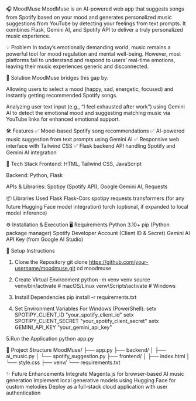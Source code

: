🎧 MoodMuse
MoodMuse is an AI-powered web app that suggests songs from Spotify based on your mood and generates personalized music suggestions from YouTube by detecting your feelings from text prompts. It combines Flask, Gemini AI, and Spotify API to deliver a truly personalized music experience.

💡 Problem
In today’s emotionally demanding world, music remains a powerful tool for mood regulation and mental well-being. However, most platforms fail to understand and respond to users’ real-time emotions, leaving their music experiences generic and disconnected.

🚀 Solution
MoodMuse bridges this gap by:

Allowing users to select a mood (happy, sad, energetic, focused) and instantly getting recommended Spotify songs.

Analyzing user text input (e.g., “I feel exhausted after work”) using Gemini AI to detect the emotional mood and suggesting matching music via YouTube links for enhanced emotional support.

🛠️ Features
✅ Mood-based Spotify song recommendations
✅ AI-powered music suggestion from text prompts using Gemini AI
✅ Responsive web interface with Tailwind CSS
✅ Flask backend API handling Spotify and Gemini AI integration

🧰 Tech Stack
Frontend: HTML, Tailwind CSS, JavaScript

Backend: Python, Flask

APIs & Libraries: Spotipy (Spotify API), Google Gemini AI, Requests

📦 Libraries Used
Flask
Flask-Cors
spotipy
requests
transformers (for any future Hugging Face model integration)
torch (optional, if expanded to local model inference)

⚙️ Installation & Execution
🖥️ Requirements
Python 3.10+
pip (Python package manager)
Spotify Developer Account (Client ID & Secret)
Gemini AI API Key (from Google AI Studio)

🔧 Setup Instructions
1. Clone the Repository
git clone https://github.com/your-username/moodmuse.git
cd moodmuse

2. Create Virtual Environment
python -m venv venv
source venv/bin/activate # macOS/Linux
venv\Scripts\activate    # Windows

3. Install Dependencies
pip install -r requirements.txt

4. Set Environment Variables
For Windows (PowerShell):
  setx SPOTIPY_CLIENT_ID "your_spotify_client_id"
  setx SPOTIPY_CLIENT_SECRET "your_spotify_client_secret"
  setx GEMINI_API_KEY "your_gemini_api_key"

5.Run the Application
python app.py

📝 Project Structure
MoodMuse/
├── app.py
├── backend/
│   ├── ai_music.py
│   └── spotify_suggestion.py
├── frontend/
│   ├── index.html
│   └── style.css
├── venv/
└── requirements.txt

✨ Future Enhancements
Integrate Magenta.js for browser-based AI music generation
Implement local generative models using Hugging Face for custom melodies
Deploy as a full-stack cloud application with user authentication
